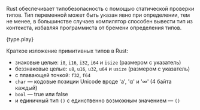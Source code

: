 Rust обеспечивает типобезопасность с помощью статической проверки типов. Тип переменной может быть указан явно при определении, тем не менее, в большинстве случаев компилятор способен вывести тип из контекста, избавляя программиста от бремени определения типов.

{type.play}

Краткое изложение примитивных типов в Rust:

* знаковые целые: `i8`, `i16`, `i32`, `i64` и `isize` (размером с указатель)
* беззнаковые целые: `u8`, `u16`, `u32`, `u64` и `usize` (размером с указатель)
* с плавающей точкой: `f32`, `f64`
* `char` — кодовые позиции Unicode вроде 'a', 'α' и '∞' (4 байта каждый)
* `bool` — true или false
* и единичный тип `()` с единственно возможным значением — `()`
